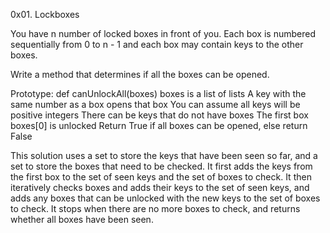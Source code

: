 0x01. Lockboxes

You have n number of locked boxes in front of you. Each box is numbered sequentially from 0 to n - 1 and each box may contain keys to the other boxes.

Write a method that determines if all the boxes can be opened.

Prototype: def canUnlockAll(boxes)
boxes is a list of lists
A key with the same number as a box opens that box
You can assume all keys will be positive integers
There can be keys that do not have boxes
The first box boxes[0] is unlocked
Return True if all boxes can be opened, else return False


This solution uses a set to store the keys that have been seen so far, and a set to store the boxes that need to be checked. It first adds the keys from the first box to the set of seen keys and the set of boxes to check. It then iteratively checks boxes and adds their keys to the set of seen keys, and adds any boxes that can be unlocked with the new keys to the set of boxes to check. It stops when there are no more boxes to check, and returns whether all boxes have been seen.

